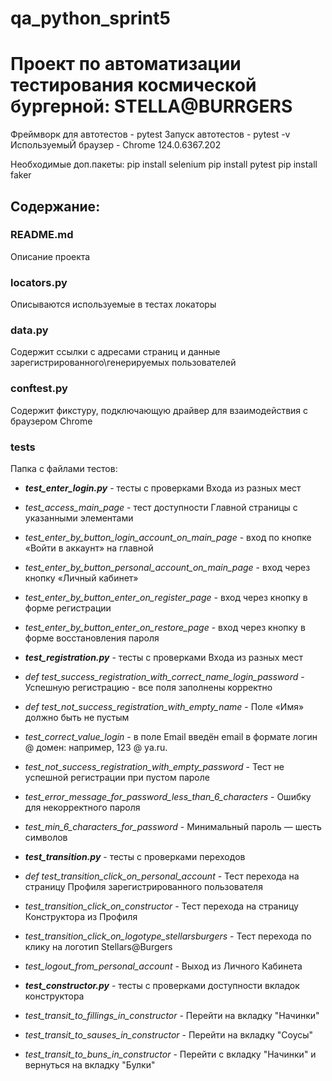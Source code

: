 # qa_python_sprint5
# Проект по автоматизации тестирования космической бургерной: STELLA@BURRGERS

Фреймворк для автотестов - pytest
Запуск автотестов - pytest -v
ИспользуемыЙ браузер - Chrome 124.0.6367.202

Необходимые доп.пакеты:
pip install selenium
pip install pytest
pip install faker

## **Содержание**:

### **README.md**
Описание проекта

### **locators.py**
Описываются используемые в тестах локаторы

### **data.py**
Содержит ссылки с адресами страниц и данные зарегистрированного\генерируемых пользователей

### **conftest.py**
Содержит фикстуру, подключающую драйвер для взаимодействия с браузером Chrome

### **tests**
Папка с файлами тестов:
- ***test_enter_login.py*** - тесты с проверками Входа из разных мест
- *test_access_main_page* - тест доступности Главной страницы с указанными элементами
- *test_enter_by_button_login_account_on_main_page* - вход по кнопке «Войти в аккаунт» на главной
- *test_enter_by_button_personal_account_on_main_page* - вход через кнопку «Личный кабинет»
- *test_enter_by_button_enter_on_register_page* - вход через кнопку в форме регистрации
- *test_enter_by_button_enter_on_restore_page* - вход через кнопку в форме восстановления пароля

- ***test_registration.py*** - тесты с проверками Входа из разных мест
- *def test_success_registration_with_correct_name_login_password* - Успешную регистрацию - все поля заполнены корректно
- *def test_not_success_registration_with_empty_name* - Поле «Имя» должно быть не пустым
- *test_correct_value_login* - в поле Email введён email в формате логин @ домен: например, 123 @ ya.ru.
- *test_not_success_registration_with_empty_password* - Тест не успешной регистрации при пустом пароле
- *test_error_message_for_password_less_than_6_characters* - Ошибку для некорректного пароля
- *test_min_6_characters_for_password* - Минимальный пароль — шесть символов

- ***test_transition.py*** - тесты с проверками переходов
- *def test_transition_click_on_personal_account* - Тест перехода на страницу Профиля зарегистрированного пользователя
- *test_transition_click_on_constructor* - Тест перехода на страницу Конструктора из Профиля
- *test_transition_click_on_logotype_stellarsburgers* - Тест перехода по клику на логотип Stellars@Burgers
- *test_logout_from_personal_account* - Выход из Личного Кабинета

- ***test_constructor.py*** - тесты с проверками доступности вкладок конструктора
- *test_transit_to_fillings_in_constructor* - Перейти на вкладку "Начинки"
- *test_transit_to_sauses_in_constructor* - Перейти на вкладку "Соусы"
- *test_transit_to_buns_in_constructor* - Перейти с вкладку "Начинки" и вернуться на вкладку "Булки"